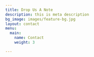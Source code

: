 ```yaml
---
title: Drop Us A Note
description: this is meta description
bg_image: images/feature-bg.jpg
layout: contact
menu:
  main:
    name: Contact
    weight: 3

---
```

